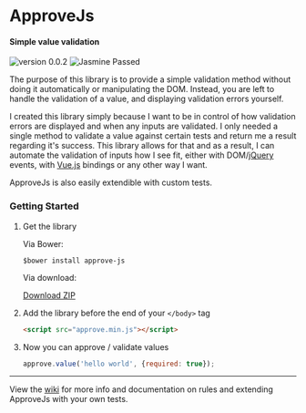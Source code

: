 # ApproveJs
#### Simple value validation
![version 0.0.2](https://img.shields.io/badge/version-0.0.2-green.svg) ![Jasmine Passed](https://img.shields.io/badge/jasmine-passed-green.svg)

The purpose of this library is to provide a simple validation method without doing it automatically or manipulating the DOM. Instead, you are left to handle the validation of a value, and displaying validation errors yourself.

I created this library simply because I want to be in control of how validation errors are displayed and when any inputs are validated. I only needed a single method to validate a value against certain tests and return me a result regarding it's success. This library allows for that and as a result, I can automate the validation of inputs how I see fit, either with DOM/[jQuery](http://api.jquery.com/?s=events) events, with [Vue.js](http://vuejs.org/guide/events.html) bindings or any other way I want.

ApproveJs is also easily extendible with custom tests.

### Getting Started

1. Get the library

   Via Bower:

   ```
   $bower install approve-js
   ```

   Via download:

   [Download ZIP](https://github.com/CharlGottschalk/approvejs/archive/v0.0.2.zip)
2. Add the library before the end of your `</body>` tag

   ```html
   <script src="approve.min.js"></script>
   ```
3. Now you can approve / validate values

   ```javascript
   approve.value('hello world', {required: true});
   ```

---

View the [wiki](https://github.com/CharlGottschalk/approvejs/wiki) for more info and documentation on rules and extending ApproveJs with your own tests.
